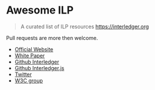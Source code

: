 # Awesome ILP
> A curated list of ILP resources https://interledger.org

Pull requests are more then welcome.

- [Official Website](https://interledger.org)
- [White Paper](https://interledger.org/interledger.pdf)
- [Github Interledger](https://github.com/interledger)
- [Github Interledger.js](https://github.com/interledgerjs)
- [Twitter](https://twitter.com/Interledger)
- [W3C group](https://www.w3.org/community/interledger)
